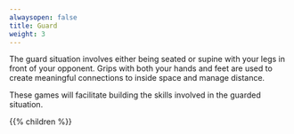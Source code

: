 ```yaml
---
alwaysopen: false
title: Guard
weight: 3
---
```


The guard situation involves either being seated or supine with your legs in front of your opponent. Grips with both your hands and feet are used to create meaningful connections to inside space and manage distance.

These games will facilitate building the skills involved in the guarded situation.

{{% children %}}
